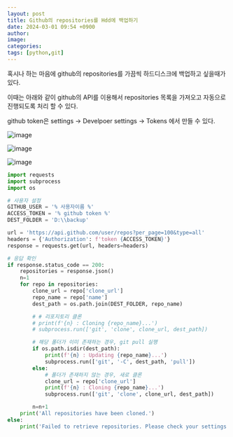 ```yaml
---
layout: post
title: Github의 repositories를 Hdd에 백업하기
date: 2024-03-01 09:54 +0900
author: 
image:
categories:
tags: [python,git]
---
```


혹시나 하는 마음에 github의 repositories를 가끔씩 하드디스크에 백업하고 싶을때가 있다.

이때는 아래와 같이 github의 API를 이용해서 repositories 목록을 가져오고 자동으로 진행되도록 처리 할 수 있다.

github token은 settings -> Develpoer settings -> Tokens 에서 만들 수 있다.

![image](assets/img/fpga/2024-03-01_09_59_08.png)

![image](assets/img/fpga/2024-03-01_09_59_25.png)

![image](assets/img/fpga/2024-03-01_09_59_38.png)

```python
import requests
import subprocess
import os

# 사용자 설정
GITHUB_USER = '% 사용자이름 %'
ACCESS_TOKEN = '% github token %'
DEST_FOLDER = 'D:\\backup'

url = 'https://api.github.com/user/repos?per_page=100&type=all'
headers = {'Authorization': f'token {ACCESS_TOKEN}'}
response = requests.get(url, headers=headers)

# 응답 확인
if response.status_code == 200:
    repositories = response.json()
    n=1
    for repo in repositories:
        clone_url = repo['clone_url']
        repo_name = repo['name']
        dest_path = os.path.join(DEST_FOLDER, repo_name)

        # # 리포지토리 클론
        # print(f'{n} : Cloning {repo_name}...')
        # subprocess.run(['git', 'clone', clone_url, dest_path])

        # 해당 폴더가 이미 존재하는 경우, git pull 실행
        if os.path.isdir(dest_path):
            print(f'{n} : Updating {repo_name}...')
            subprocess.run(['git', '-C', dest_path, 'pull'])
        else:
            # 폴더가 존재하지 않는 경우, 새로 클론
            clone_url = repo['clone_url']
            print(f'{n} : Cloning {repo_name}...')
            subprocess.run(['git', 'clone', clone_url, dest_path])

        n=n+1
    print('All repositories have been cloned.')
else:
    print('Failed to retrieve repositories. Please check your settings.')
```
